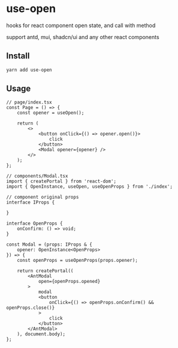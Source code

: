 # use-open
hooks for react component open state, and call with method

support antd, mui, shadcn/ui and any other react components

## Install
```bash
yarn add use-open
```

## Usage

```tsx
// page/index.tsx
const Page = () => {
    const opener = useOpen();

    return (
        <>
            <button onClick={() => opener.open()}>
                click
            </button>
            <Modal opener={opener} />
        </>
    );
};

// components/Modal.tsx
import { createPortal } from 'react-dom';
import { OpenInstance, useOpen, useOpenProps } from './index';

// component original props
interface IProps {

}

interface OpenProps {
    onConfirm: () => void;
}

const Modal = (props: IProps & {
    opener: OpenInstance<OpenProps>
}) => {
    const openProps = useOpenProps(props.opener);

    return createPortal((
        <AntModal
            open={openProps.opened}
        >
            modal
            <button
                onClick={() => openProps.onConfirm() && openProps.close()}
            >
                click
            </button>
        </AntModal>
    ), document.body);
};
```
